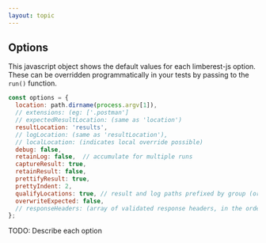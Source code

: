 ```yaml
---
layout: topic
---
```

## Options

This javascript object shows the default values for each limberest-js option.
These can be overridden programmatically in your tests by passing to the `run()` function. 
 
```javascript
const options = {
  location: path.dirname(process.argv[1]),
  // extensions: (eg: ['.postman']
  // expectedResultLocation: (same as 'location')
  resultLocation: 'results',
  // logLocation: (same as 'resultLocation'),
  // localLocation: (indicates local override possible)
  debug: false,
  retainLog: false,  // accumulate for multiple runs
  captureResult: true,
  retainResult: false,
  prettifyResult: true,
  prettyIndent: 2,
  qualifyLocations: true, // result and log paths prefixed by group (or can be string for custom)
  overwriteExpected: false,
  // responseHeaders: (array of validated response headers, in the order they'll appear in result yaml)
};
```

TODO: Describe each option

